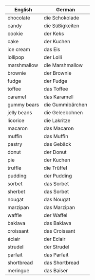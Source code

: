
| English     | German           |
| ----------- | ---------------- |
| chocolate   | die Schokolade   |
| candy       | die Süßigkeiten  |
| cookie      | der Keks         |
| cake        | der Kuchen       |
| ice cream   | das Eis          |
| lollipop    | der Lolli        |
| marshmallow | die Marshmallow  |
| brownie     | der Brownie      |
| fudge       | der Fudge        |
| toffee      | das Toffee       |
| caramel     | das Karamell     |
| gummy bears | die Gummibärchen |
| jelly beans | die Geleebohnen  |
| licorice    | die Lakritze     |
| macaron     | das Macaron      |
| muffin      | das Muffin       |
| pastry      | das Gebäck       |
| donut       | der Donut        |
| pie         | der Kuchen       |
| truffle     | die Trüffel      |
| pudding     | der Pudding      |
| sorbet      | das Sorbet       |
| sherbet     | das Sorbet       |
| nougat      | das Nougat       |
| marzipan    | das Marzipan     |
| waffle      | der Waffel       |
| baklava     | das Baklava      |
| croissant   | das Croissant    |
| éclair      | der Eclair       |
| strudel     | der Strudel      |
| parfait     | das Parfait      |
| shortbread  | das Shortbread   |
| meringue    | das Baiser       |